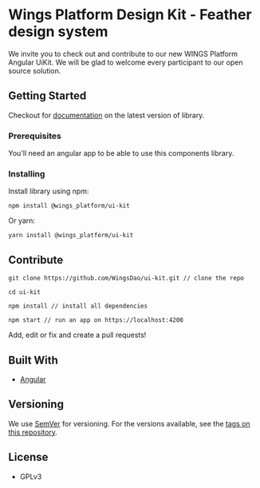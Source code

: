 # Wings Platform Design Kit - Feather design system
We invite you to check out and contribute to our new WINGS Platform Angular UiKit.
We will be glad to welcome every participant to our open source solution. 

## Getting Started

Checkout for [documentation](http://desing.wings.ai) on the latest version of library.

### Prerequisites

You'll need an angular app to be able to use this components library.

### Installing

Install library using npm:

```
npm install @wings_platform/ui-kit
```

Or yarn:

```
yarn install @wings_platform/ui-kit
```

## Contribute
```
git clone https://github.com/WingsDao/ui-kit.git // clone the repo

cd ui-kit

npm install // install all dependencies

npm start // run an app on https://localhost:4200

```
Add, edit or fix and create a pull requests!

## Built With

* [Angular](https://angular.io/)

## Versioning

We use [SemVer](http://semver.org/) for versioning. For the versions available, see the [tags on this repository](https://github.com/your/project/tags). 

## License

- GPLv3

